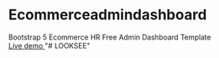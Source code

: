 # Ecommerceadmindashboard
Bootstrap 5 Ecommerce HR Free Admin Dashboard Template<br>
[Live demo
](https://therichpost.com/bootstrap-5-ecommerce-hr-free-admin-dashboard-template/)
"# LOOKSEE" 

